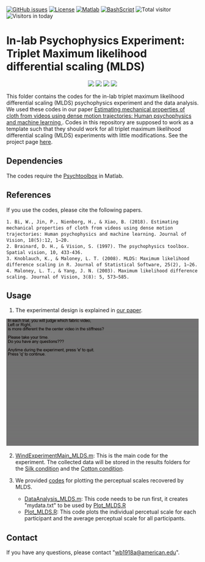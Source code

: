[![GitHub issues](https://img.shields.io/github/issues/Naereen/StrapDown.js.svg)](https://github.com/BumbleBee0819/Estimating_mechanical_properties_of_cloth/issues/)
[![License](https://img.shields.io/badge/license-MIT-blue.svg)](https://opensource.org/licenses/MIT)
[![Matlab](https://img.shields.io/badge/language-Matlab-red.svg)]()
[![BashScript](https://img.shields.io/badge/language-BashScript-red.svg)]()
![Total visitor](https://visitor-count-badge.herokuapp.com/total.svg?repo_id=motion_analysis)
![Visitors in today](https://visitor-count-badge.herokuapp.com/today.svg?repo_id=motion_analysis)


<h1> In-lab Psychophysics Experiment: Triplet Maximum likelihood differential scaling (MLDS) </h1>

<p align="center">
    <img width=23% src="Z_demo/Cotton_BendingStiffness=25_Scene1.gif">
    <img width=23% src="Z_demo/Cotton_BendingStiffness=25_Scene2.gif">
    <img width=23% src="Z_demo/Silk_BendingStiffness=25_Scene1.gif">
    <img width=23% src="Z_demo/Silk_BendingStiffness=25_Scene2.gif">


This folder contains the codes for the in-lab triplet maximum likelihood differential scaling (MLDS) psychophysics experiment and the data analysis. We used these codes in our paper [Estimating mechanical properties of cloth from videos using dense motion trajectories: Human psychophysics and machine learning
](https://jov.arvojournals.org/article.aspx?articleid=2682351). Codes in this repository are supposed to work as a template such that they should work for all triplet maximum likelihood differential scaling (MLDS) experiments with little modifications. See the project page [here](https://sites.google.com/site/wenyanbi0819/website-builder/jov_185_12?authuser=0).

## Dependencies
The codes require the [Psychtoolbox](http://psychtoolbox.org/credits/) in Matlab. 

## References
If you use the codes, please cite the following papers.
```
1. Bi, W., Jin, P., Nienborg, H., & Xiao, B. (2018). Estimating mechanical properties of cloth from videos using dense motion trajectories: Human psychophysics and machine learning. Journal of Vision, 18(5):12, 1–20.
2. Brainard, D. H., & Vision, S. (1997). The psychophysics toolbox. Spatial vision, 10, 433-436.
3. Knoblauch, K., & Maloney, L. T. (2008). MLDS: Maximum likelihood difference scaling in R. Journal of Statistical Software, 25(2), 1–26.
4. Maloney, L. T., & Yang, J. N. (2003). Maximum likelihood difference scaling. Journal of Vision, 3(8): 5, 573–585.
```

## Usage
1. The experimental design is explained in [our paper](https://jov.arvojournals.org/article.aspx?articleid=2682351).
<div class="image12">
    <p align="center"><img src="Z_demo/ui.gif"></p>
</div>

2. [WindExperimentMain_MLDS.m](https://github.com/BumbleBee0819/Estimating_mechanical_properties_of_cloth/blob/master/MLDS_Experiment/WindExperimentMain_MLDS.m): This is the main code for the experiment. The collected data will be stored in the results folders for the [Silk condition](https://github.com/BumbleBee0819/Estimating_mechanical_properties_of_cloth/tree/master/MLDS_Experiment/Bending_Silk/resultsFolder) and the [Cotton condition](https://github.com/BumbleBee0819/Estimating_mechanical_properties_of_cloth/tree/master/MLDS_Experiment/Bending_Cotton/resultsFolder).
   
3. We provided [codes](https://github.com/BumbleBee0819/Estimating_mechanical_properties_of_cloth/tree/master/MLDS_Experiment/DataAnalysis) for plotting the perceptual scales recovered by MLDS.
   * [DataAnalysis_MLDS.m](https://github.com/BumbleBee0819/Estimating_mechanical_properties_of_cloth/tree/master/MLDS_Experiment/DataAnalysis/DataAnalysis_MLDS.m): This code needs to be run first, it creates "mydata.txt" to be used by [Plot_MLDS.R](https://github.com/BumbleBee0819/Estimating_mechanical_properties_of_cloth/tree/master/MLDS_Experiment/DataAnalysis/Plot_MLDS.R)
   * [Plot_MLDS.R](https://github.com/BumbleBee0819/Estimating_mechanical_properties_of_cloth/tree/master/MLDS_Experiment/DataAnalysis/Plot_MLDS.R): This code plots the individual percetual scale for each participant and the average perceptual scale for all participants.
## Contact
If you have any questions, please contact "wb1918a@american.edu".
